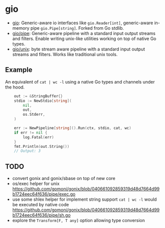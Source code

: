 # gio

 * [gio](.): Generic-aware io interfaces like `gio.Reader[int]`, generic-aware in-memory pipe `gio.Pipe[string]`. Forked from Go stdlib.
 * [gio/pipe](./pipe): Generic-aware pipeline with a standard input output streams and filters. Enable writing unix-like utilities working on top of native Go types.
 * [gio/unix](./unix): byte stream aware pipeline with a standard input output streams and filters. Works like traditional unix tools.

## Example

An equivalent of `cat | wc -l` using a native Go types and channels under the hood.

```go
	out := &StringBuffer{}
	stdio := NewStdio[string](
		nil,
		out,
		os.Stderr,
	)

	err := NewPipeline[string]().Run(ctx, stdio, cat, wc)
	if err != nil {
		log.Fatal(err)
	}
	fmt.Println(out.String())
	// Output: 3
```

## TODO

 * convert gonix and gonix/sbase on top of new core
 * os/exec helper for unix https://github.com/gomoni/gonix/blob/040661092859319d48d7664d99b1724eec64f636/pipe/exec.go
 * use some shlex helper for implement string support `cat | wc -l` would be
   executed by native code https://github.com/gomoni/gonix/blob/040661092859319d48d7664d99b1724eec64f636/pipe/sh.go
 * explore the `Transform[F, T any]` option allowing type conversion

